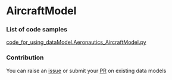 # AircraftModel

### List of code samples 

<!-- 50-List of code -->

<!-- [code entry](link) -->
[code_for_using_dataModel.Aeronautics_AircraftModel.py](https://github.com/smart-data-models/dataModel.Aeronautics/blob/master/AircraftModel/code/code_for_using_dataModel.Aeronautics_AircraftModel.py)


<!-- /50-List of code -->

### Contribution
You can raise an [issue](https://github.com/smart-data-models/dataModel.Aeronautics/issues) or submit your [PR](https://github.com/smart-data-models/dataModel.Aeronautics/pulls) on existing data models
